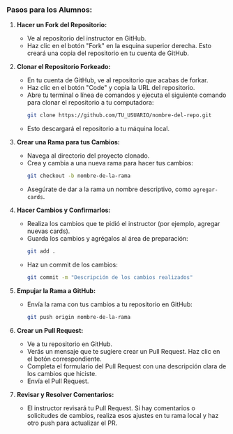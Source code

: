 

### Pasos para los Alumnos:

1. **Hacer un Fork del Repositorio:**
   - Ve al repositorio del instructor en GitHub.
   - Haz clic en el botón "Fork" en la esquina superior derecha. Esto creará una copia del repositorio en tu cuenta de GitHub.

2. **Clonar el Repositorio Forkeado:**
   - En tu cuenta de GitHub, ve al repositorio que acabas de forkar.
   - Haz clic en el botón "Code" y copia la URL del repositorio.
   - Abre tu terminal o línea de comandos y ejecuta el siguiente comando para clonar el repositorio a tu computadora:
     ```bash
     git clone https://github.com/TU_USUARIO/nombre-del-repo.git
     ```
   - Esto descargará el repositorio a tu máquina local.

3. **Crear una Rama para tus Cambios:**
   - Navega al directorio del proyecto clonado.
   - Crea y cambia a una nueva rama para hacer tus cambios:
     ```bash
     git checkout -b nombre-de-la-rama
     ```
   - Asegúrate de dar a la rama un nombre descriptivo, como `agregar-cards`.

4. **Hacer Cambios y Confirmarlos:**
   - Realiza los cambios que te pidió el instructor (por ejemplo, agregar nuevas cards).
   - Guarda los cambios y agrégalos al área de preparación:
     ```bash
     git add .
     ```
   - Haz un commit de los cambios:
     ```bash
     git commit -m "Descripción de los cambios realizados"
     ```

5. **Empujar la Rama a GitHub:**
   - Envía la rama con tus cambios a tu repositorio en GitHub:
     ```bash
     git push origin nombre-de-la-rama
     ```

6. **Crear un Pull Request:**
   - Ve a tu repositorio en GitHub.
   - Verás un mensaje que te sugiere crear un Pull Request. Haz clic en el botón correspondiente.
   - Completa el formulario del Pull Request con una descripción clara de los cambios que hiciste.
   - Envía el Pull Request.

7. **Revisar y Resolver Comentarios:**
   - El instructor revisará tu Pull Request. Si hay comentarios o solicitudes de cambios, realiza esos ajustes en tu rama local y haz otro push para actualizar el PR.
